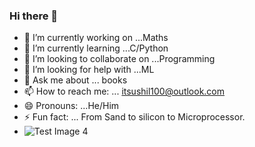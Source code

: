 ### Hi there 👋


- 🔭 I’m currently working on ...Maths
- 🌱 I’m currently learning ...C/Python
- 👯 I’m looking to collaborate on ...Programming
- 🤔 I’m looking for help with ...ML
- 💬 Ask me about ... books
- 📫 How to reach me: ... itsushil100@outlook.com
- 😄 Pronouns: ...He/Him
- ⚡ Fun fact: ... From Sand to silicon to Microprocessor.
- ![Test Image 4](https://learncodeonline.in/gittwo.png)
